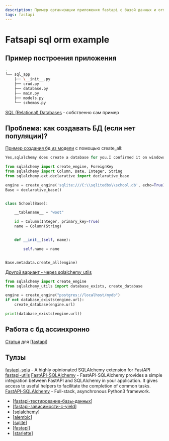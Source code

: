 ```yaml
---
description: Пример организации приложения fastapi с базой данных и orm
tags: fastapi
---
```

# Fatsapi sql orm example

## Пример построения приложения

```bash
.
└── sql_app
    ├── \__init__.py
    ├── crud.py
    ├── database.py
    ├── main.py
    ├── models.py
    └── schemas.py
```

[SQL (Relational) Databases](https://fastapi.tiangolo.com/tutorial/sql-databases/) - собственно сам пример

## Проблема: как создавать БД (если нет популяции)?

[Пример создания бд из модели](https://stackoverflow.com/a/16285333) c помощью create_all:

```python
Yes,sqlalchemy does create a database for you.I confirmed it on windows using this code

from sqlalchemy import create_engine, ForeignKey
from sqlalchemy import Column, Date, Integer, String
from sqlalchemy.ext.declarative import declarative_base

engine = create_engine('sqlite:///C:\\sqlitedbs\\school.db', echo=True)
Base = declarative_base()


class School(Base):

    __tablename__ = "woot"

    id = Column(Integer, primary_key=True)
    name = Column(String)  


    def __init__(self, name):

        self.name = name    


Base.metadata.create_all(engine)
```

[Другой вариант - через sqlalchemy_utils](https://stackoverflow.com/a/30971098)

```python
from sqlalchemy import create_engine
from sqlalchemy_utils import database_exists, create_database

engine = create_engine("postgres://localhost/mydb")
if not database_exists(engine.url):
    create_database(engine.url)

print(database_exists(engine.url))
```

## Работа с бд ассинхронно

[Статья](https://fastapi.tiangolo.com/advanced/async-sql-databases/) для [[fastapi]]

## Тулзы

[fastapi-sqla](https://pypi.org/project/fastapi-sqla/) - A highly opinionated SQLAlchemy extension for FastAPI
[fastapi-utils](https://github.com/dmontagu/fastapi-utils/)
[FastAPI-SQLAlchemy](https://github.com/mfreeborn/fastapi-sqlalchemy) - FastAPI-SQLAlchemy provides a simple integration between FastAPI and SQLAlchemy in your application. It gives access to useful helpers to facilitate the completion of common tasks.
[FastAPI-SQLAlchemy](https://github.com/zuarbase/fastapi-sqlalchemy) - Full-stack, asynchronous Python3 framework.

- [[fastapi-тестирование-базы-данных]]
- [[fastapi-зависимости-с-yield]]
- [[sqlalchemy]]
- [[alembic]]
- [[sqlite]]
- [[fastapi]]
- [[starlette]]

[//begin]: # "Autogenerated link references for markdown compatibility"
[fastapi]: fastapi "Fastapi"
[fastapi-тестирование-базы-данных]: fastapi-тестирование-базы-данных "Fastapi тестирование базы данных"
[fastapi-зависимости-с-yield]: fastapi-зависимости-с-yield "Fastapi зависимости с yield"
[sqlalchemy]: ../lists/sqlalchemy "Sqlalchemy"
[alembic]: alembic "Alembic"
[sqlite]: sqlite "Sqlite"
[fastapi]: fastapi "Fastapi"
[starlette]: starlette "Starlette"
[//end]: # "Autogenerated link references"